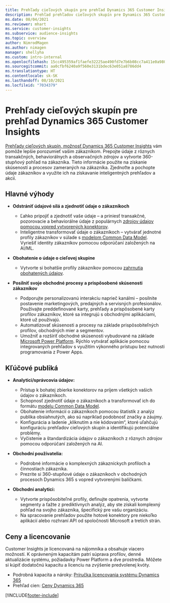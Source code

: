 ```yaml
---
title: Prehľady cieľových skupín pre prehľad Dynamics 365 Customer Insights
description: Prehľad prehľadov cieľových skupín pre Dynamics 365 Customer Insights.
ms.date: 08/04/2021
ms.reviewer: mhart
ms.service: customer-insights
ms.subservice: audience-insights
ms.topic: overview
author: NimrodMagen
ms.author: nimagen
manager: shellyha
ms.custom: intro-internal
ms.openlocfilehash: 15cc495359af1faefe32225ae490fd7e7b6b08cc7a411e0a9804da6ec704099c
ms.sourcegitcommit: aa0cfbf6240a9f560e3131bdec63e051a8786dd4
ms.translationtype: HT
ms.contentlocale: sk-SK
ms.lasthandoff: 08/10/2021
ms.locfileid: "7034379"
---
```

# <a name="audience-insights-for-dynamics-365-customer-insights-overview"></a>Prehľady cieľových skupín pre prehľad Dynamics 365 Customer Insights

[Prehľady cieľových skupín, možnosť Dynamics 365 Customer Insights](https://dynamics.microsoft.com/ai/customer-insights/audience-insights-capability/) vám pomôže lepšie porozumieť vašim zákazníkom. Prepojte údaje z rôznych transakčných, behaviorálnych a observačných zdrojov a vytvorte 360-stupňový pohľad na zákazníka. Tieto informácie použite na získanie skúseností a procesov zameraných na zákazníka. Zjednoťte a pochopte údaje zákazníkov a využite ich na získavanie inteligentných prehľadov a akcií.

## <a name="main-benefits"></a>Hlavné výhody 

- **Odstrániť údajové silá a zjednotiť údaje o zákazníkoch**

  - Ľahko pripojiť a zjednotiť vaše údaje – a priniesť transakčné, pozorovacie a behaviorálne údaje z populárnych [zdrojov údajov pomocou vopred vytvorených konektorov](data-sources.md).
  - Inteligentne transformovať údaje o zákazníkoch – vytvárať jednotné profily zákazníkov v súlade s [modelom Common Data Model](/common-data-model/). Vyriešiť identity zákazníkov pomocou odporúčaní založených na AI/ML.

- **Obohatenie o údaje o cieľovej skupine**

  - Vytvorte si bohatšie profily zákazníkov pomocou [zahrnutia obohatených údajov](enrichment-hub.md).  

- **Posilniť svoje obchodné procesy a prispôsobené skúsenosti zákazníkov**

  - Podporujte personalizovanú interakciu naprieč kanálmi – posilnite postavenie marketingových, predajných a servisných profesionálov. Používajte preddefinované karty, prehľady a prispôsobené karty profilov zákazníkov, ktoré sa integrujú s obchodnými aplikáciami, ktoré už používajú.
  - Automatizovať skúsenosti a procesy na základe prispôsobiteľných profilov, obchodných mier a segmentov.
  - Umožniť a rozšíriť obchodné skúsenosti vybudované na základe [Microsoft Power Platform](https://powerplatform.microsoft.com/). Rýchlo vytvárať aplikácie pomocou integrovaných prehľadov s využitím výkonného prístupu bez nutnosti programovania z Power Apps.  

## <a name="key-audiences"></a>Kľúčové publiká

- **Analytici/správcovia údajov:**

  - Prístup k bohatej zbierke konektorov na príjem všetkých vašich údajov o zákazníkoch.
  - Schopnosť zjednotiť údaje o zákazníkoch a transformovať ich do formátu [modelu Common Data Model](/common-data-model/).
  - Obohatenie informácií o zákazníkoch pomocou štatistík z analýz publika obsiahnutých, ako sú napríklad podobnosť značky a záujmy.
  - Konfigurácia a ladenie „kliknutím a nie kódovaním“, ktoré uľahčujú konfiguráciu prehľadov cieľových skupín a identifikujú potenciálne problémy.
  - Vyčistenie a štandardizácia údajov o zákazníkoch z rôznych zdrojov pomocou odporúčaní založených na AI.  

- **Obchodní používatelia:**

  - Podrobné informácie o komplexných zákazníckych profiloch a činnostiach zákazníka.
  - Prezrite si 360-stupňové údaje o zákazníkoch v obchodných procesoch Dynamics 365 s vopred vytvorenými balíčkami.

- **Obchodní analytici:**

  - Vytvorte prispôsobiteľné profily, definujte opatrenia, vytvorte segmenty a ťažte z prediktívnych analýz, aby ste získali komplexný pohľad na svojho zákazníka, špecifický pre vašu organizáciu.  
  - Na spracovanie prehľadov použite hotové konektory pre niekoľko aplikácií alebo rozhraní API od spoločnosti Microsoft a tretích strán.

## <a name="pricing-and-licensing"></a>Ceny a licencovanie

Customer Insights je licencovaná na nájomníka a obsahuje viacero možností. K oprávneným kapacitám patrí súprava profilov, denné aktualizácie systému, požiadavky Power Platform a dve prostredia. Môžete si kúpiť dodatočnú kapacitu a licenciu na zvýšenie predvolenej kvóty. 
- Podrobná kapacita a nároky: [Príručka licencovania systému Dynamics 365](https://go.microsoft.com/fwlink/?LinkId=866544)
- Prehľad cien: [Ceny Dynamics 365](https://dynamics.microsoft.com/pricing/#CustomerDataPlatform)

[!INCLUDE[footer-include](../includes/footer-banner.md)]